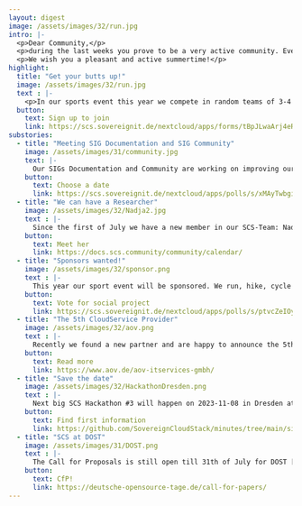 ```yaml
---
layout: digest
image: /assets/images/32/run.jpg
intro: |-
  <p>Dear Community,</p>
  <p>during the last weeks you prove to be a very active community. Every team is making progress, in every SIG there are important topics discussed. This activity is needed for the next weeks as well, make our project more secure, more resilient, more automated, more sporty. In this digest we ask for your opinion and your engagement. Join our activities!</p>
  <p>We wish you a pleasant and active summertime!</p>
highlight:
  title: "Get your butts up!"
  image: /assets/images/32/run.jpg
  text : |-
    <p>In our sports event this year we compete in random teams of 3-4 members in: running, hiking, cycling, swimming! If you want to join our sport event, sign up. The teams will be triggered by the SIG Community anonymized. This year we don´t have minimum requirements, so do what you can! Every kilometer counts, this is a sponsored event, the more you achieve, the more money will be collected.</p>
  button:
    text: Sign up to join
    link: https://scs.sovereignit.de/nextcloud/apps/forms/tBpJLwaArj4eRHpt
substories:
  - title: "Meeting SIG Documentation and SIG Community"
    image: /assets/images/31/community.jpg
    text: |-
      Our SIGs Documentation and Community are working on improving our docs and organize our community to spread the word and get easier into the SCS world! You are cordially invited! But do day and time fit for you - Monday 11:05 - 11:55 CEST/CET? In our poll we suggest four dates, please vote for the day and time you would prefer to join our wonderful SIGs!
    button:
      text: Choose a date
      link: https://scs.sovereignit.de/nextcloud/apps/polls/s/xMAyTwbgitdbZTtO
  - title: "We can have a Researcher"
    image: /assets/images/32/Nadja2.jpg
    text : |-
      Since the first of July we have a new member in our SCS-Team: Nadja Schieber, from Bremen, she is IT Specialist for Application Development and soon to be BSc. in Business Informatics. At SCS she support the project as Researcher Open Source Governance. With her we will figure out how the future of SCS will look like. Welcome Nadja, great to have you on board!
    button:
      text: Meet her
      link: https://docs.scs.community/community/calendar/
  - title: "Sponsors wanted!"
    image: /assets/images/32/sponsor.png
    text : |-
      This year our sport event will be sponsored. We run, hike, cycle or swim as long as we can and You, as a sponsor, give money for the achieved distance (rules are announced soon). And we donate the colleced sum to a social digitization project. You ask which one? Learn more about it in our poll and vote for your favorite project.
    button:
      text: Vote for social project 
      link: https://scs.sovereignit.de/nextcloud/apps/polls/s/ptvcZeIOyhAZa4yA
  - title: "The 5th CloudService Provider"
    image: /assets/images/32/aov.png
    text : |-
      Recently we found a new partner and are happy to announce the 5th Cloud Service Provider using SCS technology to offer sovereign cloud services to their customers. Based on open source, using open standards and connecting to the best community ever: aov IT Services!
    button:
      text: Read more
      link: https://www.aov.de/aov-itservices-gmbh/
  - title: "Save the date"
    image: /assets/images/32/HackathonDresden.png
    text : |-
      Next big SCS Hackathon #3 will happen on 2023-11-08 in Dresden at Cloud & Heat! CLOUD&HEAT Technologies GmbH, Königsbrücker Str. 96/Halle 15, 01099 Dresden. Save the date! Topics and organizational issues follow soon. 
    button:
      text: Find first information
      link: https://github.com/SovereignCloudStack/minutes/tree/main/sig-community
  - title: "SCS at DOST"
    image: /assets/images/31/DOST.png
    text : |-
      The Call for Proposals is still open till 31th of July for DOST [Deutsche Open Source Tage](https://deutsche-opensource-tage.de/) in November in Berlin. SCS is an important part of the German (and not only German...) open source communities, so we would love to have a lot of talks at the conference from and about SCS. Think about submitting a talk, let´s brainstorm topics, and become present at DOST.
    button:
      text: CfP!
      link: https://deutsche-opensource-tage.de/call-for-papers/
---
```

